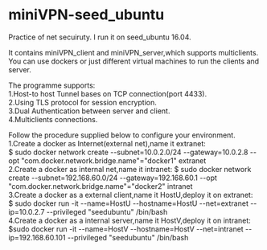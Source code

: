 # miniVPN-seed_ubuntu
Practice of net secuiruty. I run it on seed_ubuntu 16.04.

It contains miniVPN_client and miniVPN_server,which supports multiclients.  
You can use dockers or just different virtual machines to run the clients and server.

The programme supports:  
1.Host-to host Tunnel bases on TCP connection(port 4433).  
2.Using TLS protocol for session encryption.  
3.Dual Authentication between server and client.  
4.Multiclients connections.  
  
Follow the procedure supplied below to configure your environment.  
1.Create a docker as Internet(external net),name it extranet:  
$ sudo docker network create --subnet=10.0.2.0/24 --gateway=10.0.2.8 --opt "com.docker.network.bridge.name"="docker1" extranet  
2.Create a docker as internal net,name it intranet:
$ sudo docker network create --subnet=192.168.60.0/24 --gateway=192.168.60.1 --opt "com.docker.network.bridge.name"="docker2" intranet  
3.Create a docker as a external client,name it HostU,deploy it on extranet:  
$ sudo docker run -it --name=HostU --hostname=HostU --net=extranet --ip=10.0.2.7 --privileged "seedubuntu" /bin/bash  
4.Create a docker as a internal server,name it HostV,deploy it on intranet:  
$sudo docker run -it --name=HostV --hostname=HostV --net=intranet --ip=192.168.60.101 --privileged "seedubuntu" /bin/bash  
